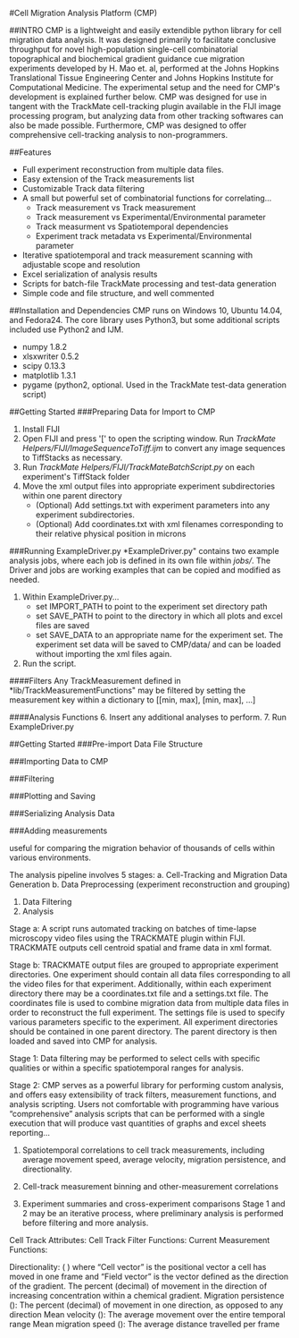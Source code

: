 #Cell Migration Analysis Platform (CMP)

##INTRO
CMP is a lightweight and easily extendible python library for cell migration data analysis. It was designed primarily to facilitate conclusive throughput for novel high-population single-cell combinatorial topographical and biochemical gradient guidance cue migration experiments developed by H. Mao et. al, performed at the Johns Hopkins Translational Tissue Engineering Center and Johns Hopkins Institute for Computational Medicine. The experimental setup and the need for CMP's development is explained further below. CMP was designed for use in tangent with the TrackMate cell-tracking plugin available in the FIJI image processing program, but analyzing data from other tracking softwares can also be made possible. Furthermore, CMP was designed to offer comprehensive cell-tracking analysis to non-programmers.

##Features
- Full experiment reconstruction from multiple data files.
- Easy extension of the Track measurements list
- Customizable Track data filtering
- A small but powerful set of combinatorial functions for correlating...
   - Track measurement vs Track measurement 
   - Track measurement vs Experimental/Environmental parameter
   - Track measurment vs Spatiotemporal dependencies
   - Experiment track metadata vs Experimental/Environmental parameter
- Iterative spatiotemporal and track measurement scanning with adjustable scope and resolution
- Excel serialization of analysis results
- Scripts for batch-file TrackMate processing and test-data generation
- Simple code and file structure, and well commented

##Installation and Dependencies
CMP runs on Windows 10, Ubuntu 14.04, and Fedora24. The core library uses Python3, but some additional scripts included use Python2 and IJM.
- numpy 1.8.2
- xlsxwriter 0.5.2
- scipy 0.13.3
- matplotlib 1.3.1
- pygame (python2, optional. Used in the TrackMate test-data generation script)

##Getting Started
###Preparing Data for Import to CMP
1. Install FIJI
2. Open FIJI and press '[' to open the scripting window. Run *TrackMate Helpers/FIJI/ImageSequenceToTiff.ijm* to convert any image sequences to TiffStacks as necessary.
2. Run *TrackMate Helpers/FIJI/TrackMateBatchScript.py* on each experiment's TiffStack folder
3. Move the xml output files into appropriate experiment subdirectories within one parent directory
   * (Optional) Add settings.txt with experiment parameters into any experiment subdirectories.
   * (Optional) Add coordinates.txt with xml filenames corresponding to their relative physical position in microns

###Running ExampleDriver.py
*ExampleDriver.py" contains two example analysis jobs, where each job is defined in its own file within *jobs/*. The Driver and jobs are working examples that can be copied and modified as needed.
1. Within ExampleDriver.py... 
   * set IMPORT_PATH to point to the experiment set directory path
   * set SAVE_PATH to point to the directory in which all plots and excel files are saved
   * set SAVE_DATA to an appropriate name for the experiment set. The experiment set data will be saved to CMP/data/ and can be loaded without importing the xml files again.
2. Run the script.

####Filters
Any TrackMeasurement defined in *lib/TrackMeasurementFunctions" may be filtered by setting the measurement key within a dictionary to [[min, max], [min, max], ...]

####Analysis Functions
6. Insert any additional analyses to perform.
7. Run ExampleDriver.py


##Getting Started
###Pre-import Data File Structure

###Importing Data to CMP

###Filtering

###Plotting and Saving

###Serializing Analysis Data

###Adding measurements



useful for comparing the migration behavior of thousands of cells within various environments. 

The analysis pipeline involves 5 stages: 
a. Cell-Tracking and Migration Data Generation
b. Data Preprocessing (experiment reconstruction and grouping)
1. Data Filtering
2. Analysis

Stage a: A script runs automated tracking on batches of time-lapse microscopy video files using the TRACKMATE plugin within FIJI. TRACKMATE outputs cell centroid spatial and frame data in xml format.

Stage b: TRACKMATE output files are grouped to appropriate experiment directories. One experiment should contain all data files corresponding to all the video files for that experiment. Additionally, within each experiment directory there may be a coordinates.txt file and a settings.txt file. The coordinates file is used to combine migration data from multiple data files in order to reconstruct the full experiment. The settings file is used to specify various parameters specific to the experiment. All experiment directories should be contained in one parent directory. The parent directory is then loaded and saved into CMP for analysis.

Stage 1: Data filtering may be performed to select cells with specific qualities or within a specific spatiotemporal ranges for analysis.

Stage 2: CMP serves as a powerful library for performing custom analysis, and offers easy extensibility of track filters, measurement functions, and analysis scripting. Users not comfortable with programming have various “comprehensive” analysis scripts that can be performed with a single execution that will produce vast quantities of graphs and excel sheets reporting…

1. Spatiotemporal correlations to cell track measurements, including average movement speed, average velocity, migration persistence, and directionality.

2. Cell-track measurement binning and other-measurement correlations

3. Experiment summaries and cross-experiment comparisons
Stage 1 and 2 may be an iterative process, where preliminary analysis is performed before filtering and more analysis.




Cell Track Attributes:
Cell Track Filter Functions:
Current Measurement Functions:

Directionality:  ( ) where “Cell vector” is the positional vector a cell has moved in one frame and “Field vector” is the vector defined as the direction of the gradient. The percent (decimal) of movement in the direction of increasing concentration within a chemical gradient.
Migration persistence (): The percent (decimal) of movement in one direction, as opposed to any direction
Mean velocity (): The average movement over the entire temporal range
Mean migration speed (): The average distance travelled per frame
